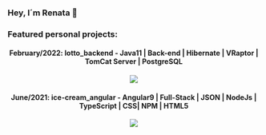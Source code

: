 ### Hey, I´m Renata 👋

<h3>Featured personal projects:</h3>

<h4 align="center">February/2022: lotto_backend - Java11 | Back-end | Hibernate | VRaptor | TomCat Server | PostgreSQL</h4>

<p align="center">
  <img src="https://user-images.githubusercontent.com/79333175/154314646-0caefb02-9a32-4762-85d3-a8ce8b4c8977.gif?raw=true">
</p>

<h4 align="center">June/2021: ice-cream_angular - Angular9 | Full-Stack | JSON | NodeJs | TypeScript | CSS| NPM | HTML5</h4>

<p align="center">
<img src="https://user-images.githubusercontent.com/79333175/154316716-6ce882b4-1e89-4349-9d48-4ec30fa581ba.gif?raw=true">
</p>

